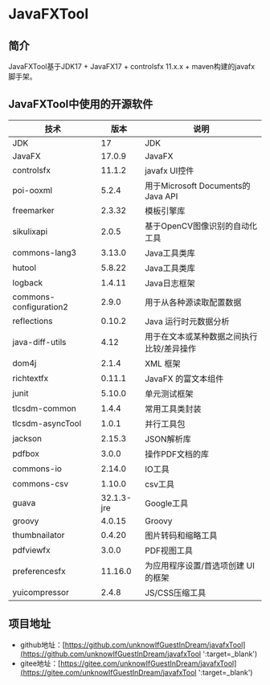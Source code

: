 # JavaFXTool

## 简介
JavaFXTool基于JDK17 + JavaFX17 + controlsfx 11.x.x + maven构建的javafx脚手架。

## JavaFXTool中使用的开源软件

| 技术                     | 版本         | 说明                             |
|------------------------|------------|--------------------------------|
| JDK                    | 17         | JDK                            |
| JavaFX                 | 17.0.9     | JavaFX                         |
| controlsfx             | 11.1.2     | javafx UI控件                    |
| poi-ooxml              | 5.2.4      | 用于Microsoft Documents的Java API |
| freemarker             | 2.3.32     | 模板引擎库                          |
| sikulixapi             | 2.0.5      | 基于OpenCV图像识别的自动化工具             |
| commons-lang3          | 3.13.0     | Java工具类库                       |
| hutool                 | 5.8.22     | Java工具类库                       |
| logback                | 1.4.11     | Java日志框架                       |
| commons-configuration2 | 2.9.0      | 用于从各种源读取配置数据                   |
| reflections            | 0.10.2     | Java 运行时元数据分析                  |
| java-diff-utils        | 4.12       | 用于在文本或某种数据之间执行比较/差异操作          |
| dom4j                  | 2.1.4      | XML 框架                         |
| richtextfx             | 0.11.1     | JavaFX 的富文本组件                  |
| junit                  | 5.10.0     | 单元测试框架                         |
| tlcsdm-common          | 1.4.4      | 常用工具类封装                        |
| tlcsdm-asyncTool       | 1.0.1      | 并行工具包                          |
| jackson                | 2.15.3     | JSON解析库                        |
| pdfbox                 | 3.0.0      | 操作PDF文档的库                      |
| commons-io             | 2.14.0     | IO工具                           |
| commons-csv            | 1.10.0     | csv工具                          |
| guava                  | 32.1.3-jre | Google工具                       |
| groovy                 | 4.0.15     | Groovy                         |
| thumbnailator          | 0.4.20     | 图片转码和缩略工具                      |
| pdfviewfx              | 3.0.0      | PDF视图工具                        |
| preferencesfx          | 11.16.0    | 为应用程序设置/首选项创建 UI 的框架           |
| yuicompressor          | 2.4.8      | JS/CSS压缩工具                     |

## 项目地址
- github地址：[https://github.com/unknowIfGuestInDream/javafxTool](https://github.com/unknowIfGuestInDream/javafxTool ':target=_blank')
- gitee地址：[https://gitee.com/unknowIfGuestInDream/javafxTool](https://gitee.com/unknowIfGuestInDream/javafxTool ':target=_blank')

